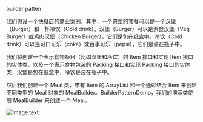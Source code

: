 builder patten

我们假设一个快餐店的商业案例，其中，一个典型的套餐可以是一个汉堡（Burger）和一杯冷饮（Cold drink）。汉堡（Burger）可以是素食汉堡（Veg Burger）或鸡肉汉堡（Chicken Burger），它们是包在纸盒中。冷饮（Cold drink）可以是可口可乐（coke）或百事可乐（pepsi），它们是装在瓶子中。

我们将创建一个表示食物条目（比如汉堡和冷饮）的 Item 接口和实现 Item 接口的实体类，以及一个表示食物包装的 Packing 接口和实现 Packing 接口的实体类，汉堡是包在纸盒中，冷饮是装在瓶子中。

然后我们创建一个 Meal 类，带有 Item 的 ArrayList 和一个通过结合 Item 来创建不同类型的 Meal 对象的 MealBuilder。BuilderPatternDemo，我们的演示类使用 MealBuilder 来创建一个 Meal。


![Image text](http://www.runoob.com/wp-content/uploads/2014/08/builder_pattern_uml_diagram.jpg)